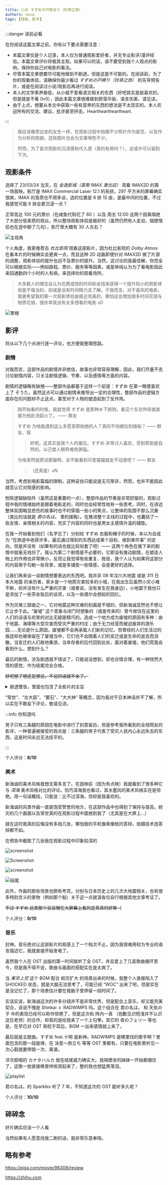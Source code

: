 ```yaml
---
title: 小评 すずめの戸締まり（铃芽之旅）
authors: nova
tags: [随笔，影评]
---
```


:::danger 读前必看

在你阅读这篇文章之前，你有以下要点需要注意：

- 本篇文章仅是个人记录，本人仅为普通观影爱好者，并无专业影评/漫评经验。本篇文章评价将极其主观，如果可以的话，请不要受到我个人观点的影响，保持你自己对电影的看法。
- 尽管本篇文章想要尽可能地做到不剧透，但是这是不可能的。在阅读前，为了你的观看体验，请确保你最少看过 _すずめの戸締り（铃芽之旅）_ 的先导预告片，或是在阅读过小说/观影后再进行阅读。
- 本人的文学素养极低，从小就不爱看语文相关的东西（好吧其实是挺喜欢的，但是就是不看 0v0），因此本篇文章很难做到辞藻华丽、语言优美，请见谅。
- 由于上点，想要从本文中获取一些有营养的东西的想法是不太现实的，本人欢迎所有的交流、建议、批评甚至抨击，Heartheartheartheart.

:::

> 我应该像旁边坐的女生一样，在观影过程中拍摄不少照片作为留念，以及作为分析的依据，这些图片也会为文章增色不少。
>
> 然而，为了首次观影的沉浸感和代入感（真的有用吗？），这或许可以留到下次。

<!--truncate-->

## 观影条件

选择了 23/03/24 当天，在 _金逸影城（荟聚 IMAX 激光店）_ 观看 IMAX2D 的第一场首映。影厅是 IMAX Commercial Laser 12.1 的系统，297 平方米的屏幕确实很爽，IMAX 的音质也不用多谈，选的位置是 8 排 15 座，是最中间的位置，不过我感觉可能 6 排会更沉浸一点？

正常高达 100 元的票价（在咸鱼代购花了 60 ）以及 周五 12:00 这两个因素隔绝了大部分低素质的观众，所以整场观影体验是极好的（虽然仍然有人走动，隔壁情侣也在途中聊了几句），影厅里大概有 30 人左右？

![主视角](https://oss.nova.gal/img/IMG20230324121222.jpg)

个人角度，我更推荐去 _杜比影院_ 观看这部影片，因为杜比影院的 _Dolby Atmos_ 在看本片的时候确实会更爽一点，而且这种 2D 动画即使针对 IMAX2D 做了片源的调整，观影体验的提升也远不及票价的提升。当然，这讨论的是最佳解，你完全可以根据实际——例如路程、票价、服务等等因素，或是单纯认为为了看电影因此来回通勤四个小时的人有病，来选择你的观看场所。

> 大多数人的理念会认为花费成倍的时间和金钱来获得一个提升较小的观影体验是不值当的，抑或是没有时间精力去了解。于我而言，对于喜欢的电影，我更希望我的第一次观影体验是接近完美的，哪怕这会增加很多时间花销与物质花销，很庆幸我没有太多想看的电影 xD

![票根](https://oss.nova.gal/img/3e42080d425934b9.jpg)

## 影评

将从以下几个点进行逐一评论，也方便我整理思路。

### 剧情

对我而言，这部作品的剧情并非绝佳，故事也非常容易理解，因此，我们尽量不去讨论剧情内容，只关注剧情逻辑、节奏、以及感情等方面的内容。

剧情的逻辑略有缺憾——整部作品都基于这样一个前提：すずめ 在第一眼便喜欢上了 そうた。虽然这点可以通过剧情来推导出一定的合理性，整部作品的逻辑方面存在的问题却不止这点，甚至对于人物的塑造起到了反作用。

> 刚开始看的时候，我就觉得 すずめ 是那种乡下颜狗，看见个东京帅哥就直接为他赴汤蹈火了。 —— 群友
>
> すずめ 为啥能遇到这么多愿意帮助她的人？真的不怕被拉到缅甸？ —— 群友、我
>
> > 好吧，这其实是我个人的偏见。すずめ 非常讨人喜欢，受到帮助是自然的。以己度人眼界难免狭隘。
>
> 为啥突然就原谅那猫啊，总不能看到可爱猫猫就走不动道吧？ —— 群友
>
> > （还真是）xN

当然，考虑到电影篇幅的限制，这种妥协只能说是无可厚非，然而，也并不能因此就否认它对观感的影响。

刨除逻辑缺陷外（虽然这是重要的一点），整部作品的节奏是非常舒服的，观影过程中我的情绪始终是跟着电影走的，同时也会经常性地有一些思考。同时，在讲述整体氛围略显悲伤的故事时也不时穿插一些小的笑点，让整体的氛围不那么沉重（类比的话就是 _君の名は。_ 里的揉胸）。在推进整个主线的过程中，也囊括了一些友情、亲情相关的内容，充实了内容的同时也是男女主感情升温的铺垫。

在我一开始看到他们（名字忘了）分别给 すずめ 衣服和帽子的时候，本以为会成为 “在旅途中收获许多，最后通过得到的东西达成某个目标、做到某件事” 的走向，但是并没有（如果有的话也就比较俗套了吧）—— 这两个角色在接下来的剧情中就毫无戏份了。我认为第二个剧情是不必要的，它即没有推动剧情，在塑造人物上的作用也非常微小，反而让我觉得有些重复、拖沓，我个人认为如果将这部分的内容用于勾勒一些背景，或是多铺垫一些情感，会是更好的选择。

让我们再来谈一谈剧情想要表达的东西吧。我并非 08 年汶川大地震 或是 311 日本大地震 的亲历者，家乡是一个地质灾害较多的小城，在我出生后虽然小灾小难不断，却并没有什么严重的灾害（或者说，没有发生在我身边），小地震于我也只是添加了一些茶余饭后的谈资，以及一些偶尔会想起的回忆。

作为灾难三部曲之一，它对地震这种灾难的刻画是不错的，但新海诚显然也不想让它止步于此。“废墟” 这个意象与闭门时想象的（或是传来的）曾今居住在这里的人们的话语与欢笑的对比无疑是精巧的。造成一个地方成为废墟的原因有多种：由于地震、海啸等大型灾害而受灾严重的村庄；由于无力经营而被迫废弃的游乐园……无论是什么原因，废墟都不会再承载人们新的记忆，但曾经的人们生活过的痕迹却也被保留在了废墟当中，它们也不会随着人们的变迁或是生命的逝去而消散。当变迁的人们故地重游，当幸存者的后代回到此处，面对着废墟，他们究竟会看到什么，想到什么？

最后的剧情，涉及剧透就不惜谈了，只能说没想到，却也合情合理，有一种恍然大悟的感觉，作为结尾完全合格。

~~好吧想了想还是想说，不说的话就不全了。~~

<details>
<summary>剧透警告，里面也包含了全影片的主旨</summary>
	<p>
    影片开头以为的 “妈妈”，其实就是未来的自己，未来的自己给了小 すずめ 希望，并且幡然醒悟，发现了自己最珍惜的东西——希望与关心，其实一直在自己身边。失去妈妈的 すずめ 在绝望之时，仍然有无数的人——环阿姨，以及人生旅途中遇到的善良的人们，愿意向她伸出援手，给予她关心与希望。
    </p>
    <p>
        所以其实 铃芽之旅 这个译名挺好的，整个故事其实就是铃芽踏上的与自己和解的旅途。那原文的 戸締まり 呢？其实最后 すずめ 在关门后说的「いってきます」，也正是她关闭了创伤之门，走向新生活的证明。
    </p>
    <p>
        此外，这也是对于受过灾害的人们的一种抚慰。受灾人民就像小时候的 すずめ 一样，可能经历丧失亲友的痛苦，可能会陷入绝望。但无论如何，生活的前方总有希望与来自他人的关爱。正如 すずめ 向小时候的自己所展示的那样：「私は、すずめの明日！」。
    </p>

</details>

“常世”、“左大臣”、“要石”、“大大神” 等概念，因为我对于日本神话并不了解，所以实在不敢妄下评论，敬请见谅。

:::info 你知道吗

凳子只有三条腿的原因在电影中进行了刻意留白，但是参考我所看到的全球网友的影评，一种普遍被接受的观点是：三条腿的凳子代表了受灾人民内心永远失去的东西，这是时间永远无法抚平的。

:::

个人评分：**8/10**

### 美术

新海诚的美术风格我想无需多言了。在首映前（因为有点映）我就看到了很多种它与 _深海_ 美术风格对比的评论。恰巧深海我也看过，其水墨风的美术风格实在是惊艳。用一句话概括，只能说：比不过深海，但却是我喜欢的。

新海诚的风景作画一直是饱受赞誉的地方，在这部作品中也得到了保持与提高，蚓灾的几个画面以及常世真的在观影过程中震撼到我了（尤其是在大屏上...）

就在这时我真的后悔没有多拍几张，哪怕我的手机像素像依托答辩，拍摄技术连答辩都不如。

在预告中截取了几张我在观影过程中印象较深的

![screenshot](https://oss.nova.gal/img/image-20230324220952305.png)

![Screenshot](https://oss.nova.gal/img/image-20230324220536938.png)

![screenshot](https://oss.nova.gal/img/image-20230324221152573.png)

![结尾](https://oss.nova.gal/img/IMG20230324141058.jpg)

此外，作画的那些场景也颇有考究，分别与日本历史上的几次大地震相关，也有很多特别含义的景物（例如那个船）关于这一点就请各位自行根据其他文章考证了。

~~不过 すずめ 远景那个豆豆眼在大屏幕上看的是真真的好笑（~~

个人评分：**9/10**

### 音乐

封神。音乐绝对让这部影片的观感上了一个档次不止。因为我很难用较为专业的语言描述它，我就直接开始发电了。

虽然我个人在 OST 出版的第一时间就听了全 OST，并且爱上了几首歌曲循环至今，但是我不得不说，歌曲与画面的搭配实在是太爽了。

当 _東京上空_ 这个 BGM 配合 蚓灾扩大 的场景出来的时候，我整个人直接陷入了 SHOCKED 状态，就是大脑无法思考了，可能已经 “WOC” 出来了吧，但是实在是没记忆了，那个场景估计要在我脑子里停留一段时间了。

实话实说，新海诚这次的许多分镜并不是非常优秀，但是配合上音乐，却又能完美契合，该说不愧是 Shinkai ｘ RADWIMPS 吗。这个组合在 君の名は。 和 天気の子 中的表现已经可以称作惊艳了，但是这次和 阵内一真 （抱歉见识短浅并不认识这位老师）的合作，却真的是给我来了一个上勾拳。其它的 夜のフェリー 等也是，在早已对 OST 熟稔于耳后，BGM 一出来感情就上来了。

最后就是主题曲。すずめ feat.十明 是新神。RADWIMPS 是哪里找的歌手啊？里面包含的那一段旋律，在 決意〜旅立ち 等等 OST 里都有，只要在电影里听见一次心脏就要停跳一次，离谱。

洋次郎唱的 カナタハルカ 放在结尾威力确实大。我隔壁坐的妹妹一开始都绷住了，这歌一放直接稀里哗啦哭起来了，整的我也想猛男落泪。

![playlist](https://oss.nova.gal/img/image-20230324223623151.png)

君の名は。的 Sparkles 听了 7 年，不知道这次的 OST 能听多久呢？

个人评分：**10/10**

## 碎碎念

好片确实应该一个人看

当然如果有人愿意找我二刷的话，我非常乐意奉陪。

## 略有参考

https://eiga.com/movie/96308/review

https://zhihu.com
